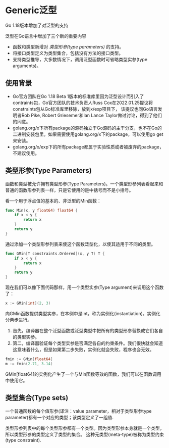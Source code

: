 # Generic泛型
Go 1.18版本增加了对泛型的支持

泛型在Go语言中增加了三个新的重要内容

- 函数和类型新增对 *类型形参(type parameters)* 的支持。 
- 将接口类型定义为类型集合，包括没有方法的接口类型。 
- 支持类型推导，大多数情况下，调用泛型函数时可省略类型实参(type arguments)。

## 使用背景
- Go官方团队在Go 1.18 Beta 1版本的标准库里因为泛型设计而引入了contraints包，Go官方团队的技术负责人Russ Cox在2022.01.25提议将constraints包从Go标准库里移除，放到x/exp项目下，
  该提议也同Go语言发明者Rob Pike, Robert Griesemer和Ian Lance Taylor做过讨论，得到了他们的同意。
- golang.org/x下所有package的源码独立于Go源码的主干分支，也不在Go的二进制安装包里。如果需要使用golang.org/x下的package，可以使用go get来安装。
- golang.org/x/exp下的所有package都属于实验性质或者被废弃的package，不建议使用。

## 类型形参(Type Parameters)

函数和类型被允许拥有类型形参(Type Parameters)。一个类型形参列表看起来和普通的函数形参列表一样，只是它使用的是中括号而不是小括号。


看一个用于浮点值的基本的、非泛型的Min函数：
```go
func Min(x, y float64) float64 {
    if x < y {
        return x
    }
    return y
}
```
通过添加一个类型形参列表来使这个函数泛型化，以使其适用于不同的类型。
```go
func GMin[T constraints.Ordered](x, y T) T {
    if x < y {
        return x
    }
    return y
}
```
现在我们可以像下面代码那样，用一个类型实参(Type argument)来调用这个函数了：
```go
x := GMin[int](2, 3)


```
向GMin函数提供类型实参，在本例中是int，称为实例化(instantiation)。实例化分两步进行。
1. 首先，编译器在整个泛型函数或泛型类型中把所有的类型形参替换成它们各自的类型实参。
2. 第二，编译器验证每个类型实参是否满足各自的约束条件。我们很快就会知道这意味着什么，但是如果第二步失败，实例化就会失败，程序也会无效。

```go
fmin := GMin[float64]
m := fmin(2.71, 3.14)
```
GMin[float64]的实例化产生了一个与Min函数等效的函数，我们可以在函数调用中使用它。


## 类型集合(Type sets)
一个普通函数的每个值形参(译注：value parameter，相对于类型形参type parameter)都有一个对应的类型；该类型定义了一组值.

类型形参列表中的每个类型形参都有一个类型。因为类型形参本身就是一个类型，所以类型形参的类型定义了类型的集合。
这种元类型(meta-type)被称为类型约束(type constraint).
